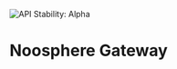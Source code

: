 ![API Stability: Alpha](https://img.shields.io/badge/API%20Stability-Alpha-red)

# Noosphere Gateway
